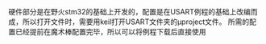 硬件部分是在野火stm32的基础上开发的，配置是在USART例程的基础上改编而成，所以打开文件时，需要用keil打开USART文件夹的μproject文件。
所需的配置已经提前在魔术棒配置完毕，所以可以将例程下载后直接使用
